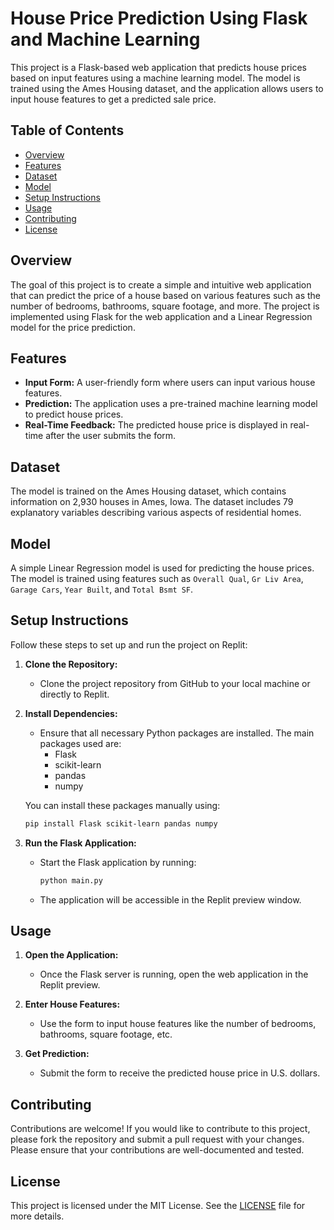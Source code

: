 # House Price Prediction Using Flask and Machine Learning

This project is a Flask-based web application that predicts house prices based on input features using a machine learning model. The model is trained using the Ames Housing dataset, and the application allows users to input house features to get a predicted sale price.

## Table of Contents
- [Overview](#overview)
- [Features](#features)
- [Dataset](#dataset)
- [Model](#model)
- [Setup Instructions](#setup-instructions)
- [Usage](#usage)
- [Contributing](#contributing)
- [License](#license)

## Overview

The goal of this project is to create a simple and intuitive web application that can predict the price of a house based on various features such as the number of bedrooms, bathrooms, square footage, and more. The project is implemented using Flask for the web application and a Linear Regression model for the price prediction.

## Features

- **Input Form:** A user-friendly form where users can input various house features.
- **Prediction:** The application uses a pre-trained machine learning model to predict house prices.
- **Real-Time Feedback:** The predicted house price is displayed in real-time after the user submits the form.

## Dataset

The model is trained on the Ames Housing dataset, which contains information on 2,930 houses in Ames, Iowa. The dataset includes 79 explanatory variables describing various aspects of residential homes.

## Model

A simple Linear Regression model is used for predicting the house prices. The model is trained using features such as `Overall Qual`, `Gr Liv Area`, `Garage Cars`, `Year Built`, and `Total Bsmt SF`.

## Setup Instructions

Follow these steps to set up and run the project on Replit:

1. **Clone the Repository:**
   - Clone the project repository from GitHub to your local machine or directly to Replit.

2. **Install Dependencies:**
   - Ensure that all necessary Python packages are installed. The main packages used are:
     - Flask
     - scikit-learn
     - pandas
     - numpy

   You can install these packages manually using:
   ```bash
   pip install Flask scikit-learn pandas numpy

3. **Run the Flask Application:**
   - Start the Flask application by running:
     ```bash
     python main.py
     ```
   - The application will be accessible in the Replit preview window.

## Usage

1. **Open the Application:**
   - Once the Flask server is running, open the web application in the Replit preview.

2. **Enter House Features:**
   - Use the form to input house features like the number of bedrooms, bathrooms, square footage, etc.

3. **Get Prediction:**
   - Submit the form to receive the predicted house price in U.S. dollars.

## Contributing

Contributions are welcome! If you would like to contribute to this project, please fork the repository and submit a pull request with your changes. Please ensure that your contributions are well-documented and tested.

## License

This project is licensed under the MIT License. See the [LICENSE](LICENSE) file for more details.
